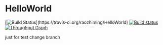 # HelloWorld 

[![Build Status](https://travis-ci.org/raozhiming/HelloWorld.svg?)](https://travis-ci.org/raozhiming/HelloWorld)
[![Build status](https://ci.appveyor.com/api/projects/status/2fq3xs3tt78y2oeo?svg=true)](https://ci.appveyor.com/project/raozhiming/helloworld)
 [![Throughput Graph](https://graphs.waffle.io/elastos/Elastos.NET.Carrier.Native.SDK/throughput.svg)](https://waffle.io/elastos/Elastos.NET.Carrier.Native.SDK/metrics/throughput) 

just for test
change
branch
